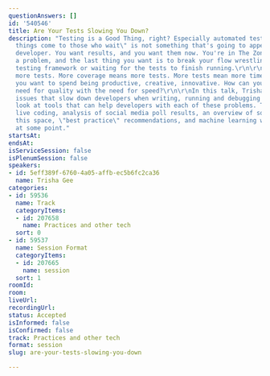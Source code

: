 ```yaml
---
questionAnswers: []
id: '540546'
title: Are Your Tests Slowing You Down?
description: "Testing is a Good Thing, right? Especially automated testing. But \"Good
  things come to those who wait\" is not something that's going to appeal to the busy
  developer. You want results, and you want them now. You're in The Zone working on
  a problem, and the last thing you want is to break your flow wrestling with your
  testing framework or waiting for the tests to finish running.\r\n\r\nMore code means
  more tests. More coverage means more tests. More tests mean more time. Time that
  you want to spend being productive, creative, innovative. How can you balance the
  need for quality with the need for speed?\r\n\r\nIn this talk, Trisha will identify
  issues that slow down developers when writing, running and debugging tests, and
  look at tools that can help developers with each of these problems. There will be
  live coding, analysis of social media poll results, an overview of solutions in
  this space, \"best practice\" recommendations, and machine learning will be mentioned
  at some point."
startsAt: 
endsAt: 
isServiceSession: false
isPlenumSession: false
speakers:
- id: 5eff389f-6760-4a05-affb-ec5b6fc2ca36
  name: Trisha Gee
categories:
- id: 59536
  name: Track
  categoryItems:
  - id: 207658
    name: Practices and other tech
  sort: 0
- id: 59537
  name: Session Format
  categoryItems:
  - id: 207665
    name: session
  sort: 1
roomId: 
room: 
liveUrl: 
recordingUrl: 
status: Accepted
isInformed: false
isConfirmed: false
track: Practices and other tech
format: session
slug: are-your-tests-slowing-you-down

---
```

